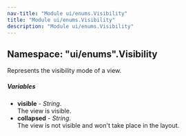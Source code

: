 ```yaml
---
nav-title: "Module ui/enums.Visibility"
title: "Module ui/enums.Visibility"
description: "Module ui/enums.Visibility"
---
```

## Namespace: "ui/enums".Visibility
Represents the visibility mode of a view.

##### Variables
 - **visible** - _String_.    
  The view is visible.
 - **collapsed** - _String_.    
  The view is not visible and won't take place in the layout.
